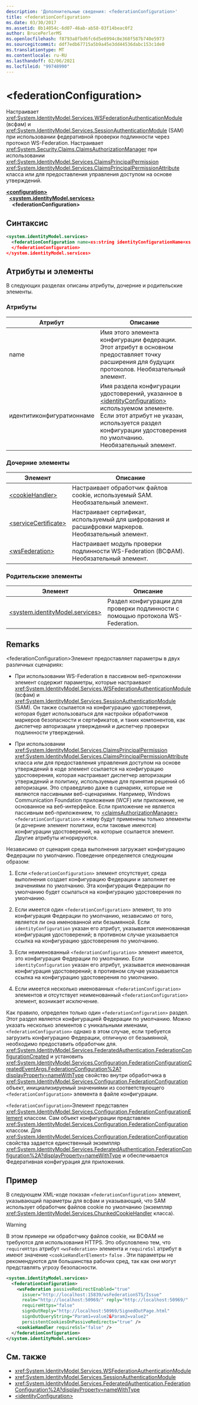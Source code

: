 ```yaml
---
description: 'Дополнительные сведения: <federationConfiguration>'
title: <federationConfiguration>
ms.date: 03/30/2017
ms.assetid: 8b14054c-6d07-46ab-ab58-03f14beac0f2
author: BrucePerlerMS
ms.openlocfilehash: f8793a8fbd6fc6d5e6994c8e368f587b740e5973
ms.sourcegitcommit: ddf7edb67715a5b9a45e3dd44536dabc153c1de0
ms.translationtype: MT
ms.contentlocale: ru-RU
ms.lasthandoff: 02/06/2021
ms.locfileid: "99748990"
---
```

# \<federationConfiguration>

Настраивает <xref:System.IdentityModel.Services.WSFederationAuthenticationModule> (всфам) и <xref:System.IdentityModel.Services.SessionAuthenticationModule> (SAM) при использовании федеративной проверки подлинности через протокол WS-Federation. Настраивает <xref:System.Security.Claims.ClaimsAuthorizationManager> при использовании <xref:System.IdentityModel.Services.ClaimsPrincipalPermission> <xref:System.IdentityModel.Services.ClaimsPrincipalPermissionAttribute> класса или для предоставления управления доступом на основе утверждений.  
  
[**\<configuration>**](../configuration-element.md)\
&nbsp;&nbsp;[**\<system.identityModel.services>**](system-identitymodel-services.md)\
&nbsp;&nbsp;&nbsp;&nbsp;**\<federationConfiguration>**  
  
## <a name="syntax"></a>Синтаксис  
  
```xml  
<system.identityModel.services>  
  <federationConfiguration name=xs:string identityConfigurationName=xs:string>  
  </federationConfiguration>  
</system.identityModel.services>  
```  
  
## <a name="attributes-and-elements"></a>Атрибуты и элементы  

 В следующих разделах описаны атрибуты, дочерние и родительские элементы.  
  
### <a name="attributes"></a>Атрибуты  
  
|Атрибут|Описание|  
|---------------|-----------------|  
|name|Имя этого элемента конфигурации федерации. Этот атрибут в основном предоставляет точку расширения для будущих протоколов. Необязательный элемент.|  
|идентитиконфигуратионнаме|Имя раздела конфигурации удостоверений, указанное в [\<identityConfiguration>](identityconfiguration.md) используемом элементе. Если этот атрибут не указан, используется раздел конфигурации удостоверения по умолчанию. Необязательный элемент.|  
  
### <a name="child-elements"></a>Дочерние элементы  
  
|Элемент|Описание|  
|-------------|-----------------|  
|[\<cookieHandler>](cookiehandler.md)|Настраивает обработчик файлов cookie, используемый SAM. Необязательный элемент.|  
|[\<serviceCertificate>](servicecertificate.md)|Настраивает сертификат, используемый для шифрования и расшифровки маркеров. Необязательный элемент.|  
|[\<wsFederation>](wsfederation.md)|Настраивает модуль проверки подлинности WS-Federation (ВСФАМ). Необязательный элемент.|  
  
### <a name="parent-elements"></a>Родительские элементы  
  
|Элемент|Описание|  
|-------------|-----------------|  
|[\<system.identityModel.services>](system-identitymodel-services.md)|Раздел конфигурации для проверки подлинности с помощью протокола WS-Federation.|  
  
## <a name="remarks"></a>Remarks  

 \<federationConfiguration>Элемент предоставляет параметры в двух различных сценариях:  
  
- При использовании WS-Federation в пассивном веб-приложении элемент содержит параметры, которые настраивают <xref:System.IdentityModel.Services.WSFederationAuthenticationModule> (всфам) и <xref:System.IdentityModel.Services.SessionAuthenticationModule> (SAM). Он также ссылается на конфигурацию удостоверения, которая будет использоваться для настройки обработчиков маркеров безопасности и сертификатов, и таких компонентов, как диспетчер авторизации утверждений и диспетчер проверки подлинности утверждений.  
  
- При использовании <xref:System.IdentityModel.Services.ClaimsPrincipalPermission> <xref:System.IdentityModel.Services.ClaimsPrincipalPermissionAttribute> класса или для предоставления управления доступом на основе утверждений в коде элемент ссылается на конфигурацию удостоверения, которая настраивает диспетчер авторизации утверждений и политику, используемые для принятия решений об авторизации. Это справедливо даже в сценариях, которые не являются пассивными веб-сценариями. Например, Windows Communication Foundation приложения (WCF) или приложение, не основанное на веб-интерфейсе. Если приложение не является пассивным веб-приложением, то [\<claimsAuthorizationManager>](claimsauthorizationmanager.md) `<federationConfiguration>` к нему будут применены только элементы (и дочерние элемент политики, если таковые имеются) конфигурации удостоверений, на которые ссылается элемент. Другие атрибуты игнорируются.  
  
 Независимо от сценария среда выполнения загружает конфигурацию Федерации по умолчанию. Поведение определяется следующим образом:  
  
1. Если `<federationConfiguration>` элемент отсутствует, среда выполнения создает конфигурацию Федерации и заполняет ее значениями по умолчанию. Эта конфигурация Федерации по умолчанию будет ссылаться на конфигурацию удостоверения по умолчанию.  
  
2. Если имеется один `<federationConfiguration>` элемент, то это конфигурация Федерации по умолчанию, независимо от того, является ли она именованной или безымянной. Если `identityConfiguration` указан его атрибут, указывается именованная конфигурация удостоверений; в противном случае указывается ссылка на конфигурацию удостоверения по умолчанию.  
  
3. Если неименованный `<federationConfiguration>` элемент имеется, это конфигурация Федерации по умолчанию. Если `identityConfiguration` указан его атрибут, указывается именованная конфигурация удостоверений; в противном случае указывается ссылка на конфигурацию удостоверения по умолчанию.  
  
4. Если имеется несколько именованных `<federationConfiguration>` элементов и отсутствует неименованный `<federationConfiguration>` элемент, возникает исключение.  
  
 Как правило, определен только один `<federationConfiguration>` раздел. Этот раздел является конфигурацией Федерации по умолчанию. Можно указать несколько элементов с уникальными именами, `<federationConfiguration>` однако в этом случае, если требуется загрузить конфигурацию Федерации, отличную от безымянной, необходимо предоставить обработчик для. <xref:System.IdentityModel.Services.FederatedAuthentication.FederationConfigurationCreated> и установить <xref:System.IdentityModel.Services.Configuration.FederationConfigurationCreatedEventArgs.FederationConfiguration%2A?displayProperty=nameWithType> свойство внутри обработчика в <xref:System.IdentityModel.Services.Configuration.FederationConfiguration> объект, инициализируемый значениями из соответствующего `<federationConfiguration>` элемента в файле конфигурации.  
  
 `<federationConfiguration>`Элемент представлен <xref:System.IdentityModel.Services.Configuration.FederationConfigurationElement> классом. Сам объект конфигурации представлен <xref:System.IdentityModel.Services.Configuration.FederationConfiguration> классом. Для <xref:System.IdentityModel.Services.Configuration.FederationConfiguration> свойства задается единственный экземпляр <xref:System.IdentityModel.Services.FederatedAuthentication.FederationConfiguration%2A?displayProperty=nameWithType> и обеспечивается Федеративная конфигурация для приложения.  
  
## <a name="example"></a>Пример  

 В следующем XML-коде показан `<federationConfiguration>` элемент, указывающий параметры для всфам и указывающий, что SAM использует обработчик файлов cookie по умолчанию (экземпляр <xref:System.IdentityModel.Services.ChunkedCookieHandler> класса).  
  
> [!WARNING]
> В этом примере ни обработчику файлов cookie, ни ВСФАМ не требуются для использования HTTPS. Это обусловлено тем, что `requireHttps` атрибут `<wsFederation>` элемента и `requireSsl` атрибут в имеют значение `<cookieHandlerElement>` `false` . Эти параметры не рекомендуются для большинства рабочих сред, так как они могут представлять угрозу безопасности.  
  
```xml  
<system.identityModel.services>  
  <federationConfiguration>  
    <wsFederation passiveRedirectEnabled="true"
      issuer="http://localhost:15839/wsFederationSTS/Issue"
      realm="http://localhost:50969/" reply="http://localhost:50969/"
      requireHttps="false"
      signOutReply="http://localhost:50969/SignedOutPage.html"
      signOutQueryString="Param1=value2&Param2=value2"
      persistentCookiesOnPassiveRedirects="true" />  
    <cookieHandler requireSsl="false" />  
  </federationConfiguration>  
</system.identityModel.services>  
```  
  
## <a name="see-also"></a>См. также

- <xref:System.IdentityModel.Services.WSFederationAuthenticationModule>
- <xref:System.IdentityModel.Services.SessionAuthenticationModule>
- <xref:System.IdentityModel.Services.FederatedAuthentication.FederationConfiguration%2A?displayProperty=nameWithType>
- [\<identityConfiguration>](identityconfiguration.md)
